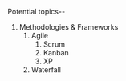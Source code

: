 Potential topics--

1. Methodologies & Frameworks
    1. Agile
        1. Scrum
        2. Kanban
        3. XP
    2. Waterfall

